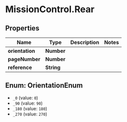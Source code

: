 # MissionControl.Rear

## Properties
Name | Type | Description | Notes
------------ | ------------- | ------------- | -------------
**orientation** | **Number** |  | 
**pageNumber** | **Number** |  | 
**reference** | **String** |  | 

<a name="OrientationEnum"></a>
## Enum: OrientationEnum

* `_0` (value: `0`)
* `_90` (value: `90`)
* `_180` (value: `180`)
* `_270` (value: `270`)

